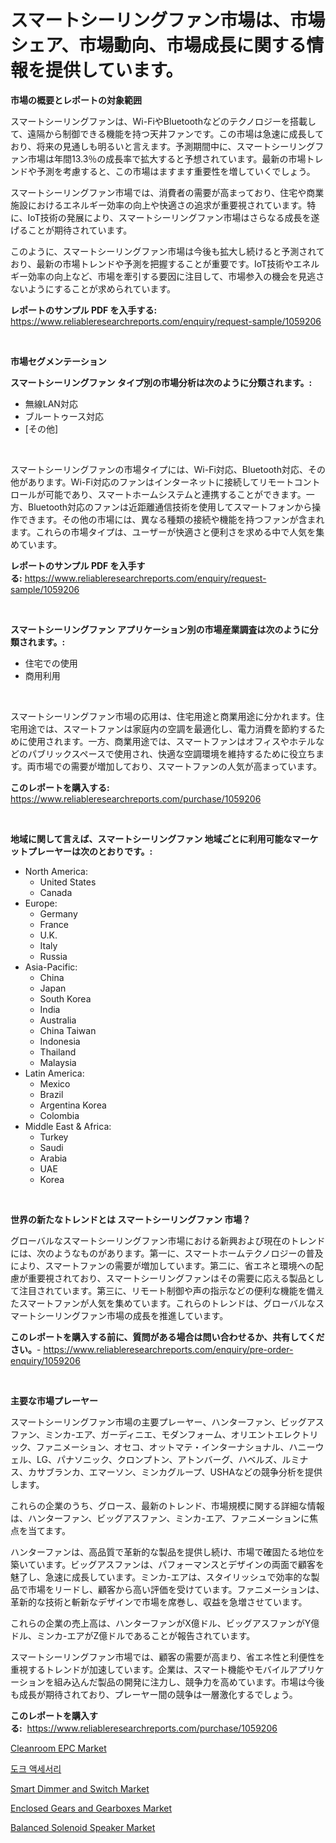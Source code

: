 <p><h1>スマートシーリングファン市場は、市場シェア、市場動向、市場成長に関する情報を提供しています。</h1></p><p><strong>市場の概要とレポートの対象範囲</strong></p>
<p><p>スマートシーリングファンは、Wi-FiやBluetoothなどのテクノロジーを搭載して、遠隔から制御できる機能を持つ天井ファンです。この市場は急速に成長しており、将来の見通しも明るいと言えます。予測期間中に、スマートシーリングファン市場は年間13.3％の成長率で拡大すると予想されています。最新の市場トレンドや予測を考慮すると、この市場はますます重要性を増していくでしょう。</p><p>スマートシーリングファン市場では、消費者の需要が高まっており、住宅や商業施設におけるエネルギー効率の向上や快適さの追求が重要視されています。特に、IoT技術の発展により、スマートシーリングファン市場はさらなる成長を遂げることが期待されています。</p><p>このように、スマートシーリングファン市場は今後も拡大し続けると予測されており、最新の市場トレンドや予測を把握することが重要です。IoT技術やエネルギー効率の向上など、市場を牽引する要因に注目して、市場参入の機会を見逃さないようにすることが求められています。</p></p>
<p><strong>レポートのサンプル PDF を入手する:</strong> <a href="https://www.reliableresearchreports.com/enquiry/request-sample/1059206">https://www.reliableresearchreports.com/enquiry/request-sample/1059206</a></p>
<p>&nbsp;</p>
<p><strong>市場セグメンテーション</strong></p>
<p><strong>スマートシーリングファン タイプ別の市場分析は次のように分類されます。:</strong></p>
<p><ul><li>無線LAN対応</li><li>ブルートゥース対応</li><li>[その他]</li></ul></p>
<p>&nbsp;</p>
<p><p>スマートシーリングファンの市場タイプには、Wi-Fi対応、Bluetooth対応、その他があります。Wi-Fi対応のファンはインターネットに接続してリモートコントロールが可能であり、スマートホームシステムと連携することができます。一方、Bluetooth対応のファンは近距離通信技術を使用してスマートフォンから操作できます。その他の市場には、異なる種類の接続や機能を持つファンが含まれます。これらの市場タイプは、ユーザーが快適さと便利さを求める中で人気を集めています。</p></p>
<p><strong>レポートのサンプル PDF を入手する:</strong>&nbsp;<a href="https://www.reliableresearchreports.com/enquiry/request-sample/1059206">https://www.reliableresearchreports.com/enquiry/request-sample/1059206</a></p>
<p>&nbsp;</p>
<p><strong> スマートシーリングファン アプリケーション別の市場産業調査は次のように分類されます。:</strong></p>
<p><ul><li>住宅での使用</li><li>商用利用</li></ul></p>
<p>&nbsp;</p>
<p><p>スマートシーリングファン市場の応用は、住宅用途と商業用途に分かれます。住宅用途では、スマートファンは家庭内の空調を最適化し、電力消費を節約するために使用されます。一方、商業用途では、スマートファンはオフィスやホテルなどのパブリックスペースで使用され、快適な空調環境を維持するために役立ちます。両市場での需要が増加しており、スマートファンの人気が高まっています。</p></p>
<p><strong>このレポートを購入する:</strong>&nbsp; <a href="https://www.reliableresearchreports.com/purchase/1059206">https://www.reliableresearchreports.com/purchase/1059206</a></p>
<p>&nbsp;</p>
<p><strong>地域に関して言えば、スマートシーリングファン 地域ごとに利用可能なマーケットプレーヤーは次のとおりです。:</strong></p>
<p><ul>
    <li>
        North America:
        <ul>
            <li>United States</li>
            <li>Canada</li>
        </ul>
    </li>
    <li>
        Europe:
        <ul>
            <li>Germany</li>
            <li>France</li>
            <li>U.K.</li>
            <li>Italy</li>
            <li>Russia</li>
        </ul>
    </li>
    <li>
        Asia-Pacific:
        <ul>
            <li>China</li>
            <li>Japan</li>
            <li>South Korea</li>
            <li>India</li>
            <li>Australia</li>
            <li>China Taiwan</li>
            <li>Indonesia</li>
            <li>Thailand</li>
            <li>Malaysia</li>
        </ul>
    </li>
    <li>
        Latin America:
        <ul>
            <li>Mexico</li>
            <li>Brazil</li>
            <li>Argentina Korea</li>
            <li>Colombia</li>
        </ul>
    </li>
    <li>
        Middle East & Africa:
        <ul>
            <li>Turkey</li>
            <li>Saudi</li>
            <li>Arabia</li>
            <li>UAE</li>
            <li>Korea</li>
        </ul>
    </li>
    </ul></p>
<p>&nbsp;</p>
<p><strong>世界の新たなトレンドとは スマートシーリングファン 市場？</strong></p>
<p><p>グローバルなスマートシーリングファン市場における新興および現在のトレンドには、次のようなものがあります。第一に、スマートホームテクノロジーの普及により、スマートファンの需要が増加しています。第二に、省エネと環境への配慮が重要視されており、スマートシーリングファンはその需要に応える製品として注目されています。第三に、リモート制御や声の指示などの便利な機能を備えたスマートファンが人気を集めています。これらのトレンドは、グローバルなスマートシーリングファン市場の成長を推進しています。</p></p>
<p><strong>このレポートを購入する前に、質問がある場合は問い合わせるか、共有してください。</strong>- <a href="https://www.reliableresearchreports.com/enquiry/pre-order-enquiry/1059206">https://www.reliableresearchreports.com/enquiry/pre-order-enquiry/1059206</a></p>
<p>&nbsp;</p>
<p><strong>主要な市場プレーヤー</strong></p>
<p><p>スマートシーリングファン市場の主要プレーヤー、ハンターファン、ビッグアスファン、ミンカ-エア、ガーディニエ、モダンフォーム、オリエントエレクトリック、ファニメーション、オセコ、オットマテ・インターナショナル、ハニーウェル、LG、パナソニック、クロンプトン、アトンバーグ、ハベルズ、ルミナス、カサブランカ、エマーソン、ミンカグループ、USHAなどの競争分析を提供します。 </p><p>これらの企業のうち、グロース、最新のトレンド、市場規模に関する詳細な情報は、ハンターファン、ビッグアスファン、ミンカ-エア、ファニメーションに焦点を当てます。 </p><p>ハンターファンは、高品質で革新的な製品を提供し続け、市場で確固たる地位を築いています。ビッグアスファンは、パフォーマンスとデザインの両面で顧客を魅了し、急速に成長しています。ミンカ-エアは、スタイリッシュで効率的な製品で市場をリードし、顧客から高い評価を受けています。ファニメーションは、革新的な技術と斬新なデザインで市場を席巻し、収益を急増させています。 </p><p>これらの企業の売上高は、ハンターファンがX億ドル、ビッグアスファンがY億ドル、ミンカ-エアがZ億ドルであることが報告されています。 </p><p>スマートシーリングファン市場では、顧客の需要が高まり、省エネ性と利便性を重視するトレンドが加速しています。企業は、スマート機能やモバイルアプリケーションを組み込んだ製品の開発に注力し、競争力を高めています。市場は今後も成長が期待されており、プレーヤー間の競争は一層激化するでしょう。</p></p>
<p><strong>このレポートを購入する:</strong>&nbsp;&nbsp;<a href="https://www.reliableresearchreports.com/purchase/1059206">https://www.reliableresearchreports.com/purchase/1059206</a></p>
<p><p><a href="https://crocus-run-b5a.notion.site/Cleanroom-EPC-Market-Analysis-Examines-its-Scope-on-Growth-Opportunities-and-Forecasted-Trends-Span-87c1afcab04e43b6a6c00616b8c6b51c">Cleanroom EPC Market</a></p><p><a href="https://medium.com/@fredheaney89056/%EB%8F%84%ED%81%AC-%EC%95%A1%EC%84%B8%EC%84%9C%EB%A6%AC-%EC%8B%9C%EC%9E%A5-%EB%B6%84%EC%84%9D-%EA%B8%80%EB%A1%9C%EB%B2%8C-%EC%82%B0%EC%97%85-%EC%A0%84%EB%A7%9D-%EB%B0%8F-%EC%98%88%EC%B8%A1-2024%EB%85%84%EB%B6%80%ED%84%B0-2031%EB%85%84%EA%B9%8C%EC%A7%80-6b5732dcd5a2">도크 액세서리</a></p><p><a href="https://view.publitas.com/reportprime-1/smart-dimmer-and-switch-market-analysis-examines-its-scope-on-growth-opportunities-and-forecasted-trends-spanning-from-2024-to-2031/">Smart Dimmer and Switch Market</a></p><p><a href="https://gratis-rainforest-2ca.notion.site/Enclosed-Gears-and-Gearboxes-Market-Size-Share-Trends-Analysis-Report-By-Application-Regional-Ou-ba510ba6f2eb4af88125431de9eee6ac">Enclosed Gears and Gearboxes Market</a></p><p><a href="https://view.publitas.com/reportprime-1/balanced-solenoid-speaker-market-size-growth-and-forecast-from-2024-2031/">Balanced Solenoid Speaker Market</a></p></p>